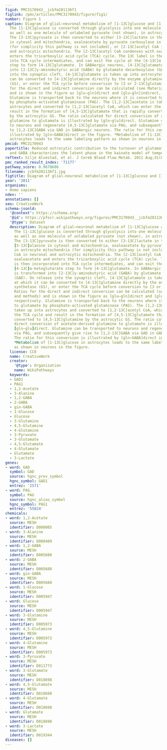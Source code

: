 ```yaml
---
figid: PMC3170943__jcbfm201136f1
figlink: /pmc/articles/PMC3170943/figure/fig1/
number: Figure 1
caption: Diagram of glial–neuronal metabolism of [1-13C]glucose and [1,2-13C]acetate.
  The [1-13C]glucose is converted through glycolysis into one molecule of [3-13C]pyruvate,
  as well as one molecule of unlabeled pyruvate (not shown), in astrocytes and neurons.
  The [3-13C]pyruvate is then converted to either [3-13C]lactate in the cytosol, [3-13C]alanine
  in cytosol and mitochondria, oxaloacetate by pyruvate carboxylase in astrocyte mitochondria
  (for simplicity this pathway is not included), or [2-13C]acetyl CoA in neuronal
  and astrocytic mitochondria. The [2-13C]acetyl CoA condenses with oxaloacetate and
  enters the tricarboxylic acid cycle (TCA) cycle. The 13C label is then incorporated
  into TCA cycle intermediates, and can exit the cycle at the [4-13C]α-ketoglutarate
  step to form [4-13C]glutamate. In GABAergic neurons, [4-13C]glutamate is transformed
  into [2-13C]γ-aminobutyric acid (GABA) by glutamate decarboxylase (GAD). On release
  into the synaptic cleft, [4-13C]glutamate is taken up into astrocytes at which it
  can be converted to [4-13C]glutamine directly by the enzyme glutamine synthetase
  (GS), or enter the TCA cycle before conversion to [3 or 2-13C]glutamine. Ratios
  for the direct and indirect conversion can be calculated (see Materials and methods)
  and is shown in the figure as [glu–gln]direct and [glu–gln]indirect, respectively.
  Glutamine is transported back to the neurons where it is converted to glutamate
  by phosphate-activated glutaminase (PAG). The [1,2-13C]acetate is taken up into
  astrocytes and converted to [1,2-13C]acetyl CoA, which can enter the TCA cycle and
  result in the formation of [4,5-13C]glutamate that is rapidly converted to [4,5-13C]glutamine
  by the astrocytic GS. The ratio calculated for direct conversion of acetate-derived
  glutamine to glutamate is illustrated by [gln–glu]direct. Glutamine can be transported
  to neurons and regenerate [4,5-13C]glutamate via PAG, and subsequently give rise
  to [1,2-13C]GABA via GAD in GABAergic neurons. The ratio for this conversion is
  illustrated by [gln–GABA]direct in the figure. *Metabolism of [1-13C]glucose in
  astrocytes leads to the same labeling pattern as shown in neurons in the figure.
pmcid: PMC3170943
papertitle: Reduced astrocytic contribution to the turnover of glutamate, glutamine,
  and GABA characterizes the latent phase in the kainate model of temporal lobe epilepsy.
reftext: Silje Alvestad, et al. J Cereb Blood Flow Metab. 2011 Aug;31(8):1675-1686.
pmc_ranked_result_index: '71177'
pathway_score: 0.9678686
filename: jcbfm201136f1.jpg
figtitle: Diagram of glial–neuronal metabolism of [1-13C]glucose and [1,2-13C]acetate
year: '2011'
organisms:
- Homo sapiens
ndex: ''
annotations: []
seo: CreativeWork
schema-jsonld:
  '@context': https://schema.org/
  '@id': https://pfocr.wikipathways.org/figures/PMC3170943__jcbfm201136f1.html
  '@type': Dataset
  description: Diagram of glial–neuronal metabolism of [1-13C]glucose and [1,2-13C]acetate.
    The [1-13C]glucose is converted through glycolysis into one molecule of [3-13C]pyruvate,
    as well as one molecule of unlabeled pyruvate (not shown), in astrocytes and neurons.
    The [3-13C]pyruvate is then converted to either [3-13C]lactate in the cytosol,
    [3-13C]alanine in cytosol and mitochondria, oxaloacetate by pyruvate carboxylase
    in astrocyte mitochondria (for simplicity this pathway is not included), or [2-13C]acetyl
    CoA in neuronal and astrocytic mitochondria. The [2-13C]acetyl CoA condenses with
    oxaloacetate and enters the tricarboxylic acid cycle (TCA) cycle. The 13C label
    is then incorporated into TCA cycle intermediates, and can exit the cycle at the
    [4-13C]α-ketoglutarate step to form [4-13C]glutamate. In GABAergic neurons, [4-13C]glutamate
    is transformed into [2-13C]γ-aminobutyric acid (GABA) by glutamate decarboxylase
    (GAD). On release into the synaptic cleft, [4-13C]glutamate is taken up into astrocytes
    at which it can be converted to [4-13C]glutamine directly by the enzyme glutamine
    synthetase (GS), or enter the TCA cycle before conversion to [3 or 2-13C]glutamine.
    Ratios for the direct and indirect conversion can be calculated (see Materials
    and methods) and is shown in the figure as [glu–gln]direct and [glu–gln]indirect,
    respectively. Glutamine is transported back to the neurons where it is converted
    to glutamate by phosphate-activated glutaminase (PAG). The [1,2-13C]acetate is
    taken up into astrocytes and converted to [1,2-13C]acetyl CoA, which can enter
    the TCA cycle and result in the formation of [4,5-13C]glutamate that is rapidly
    converted to [4,5-13C]glutamine by the astrocytic GS. The ratio calculated for
    direct conversion of acetate-derived glutamine to glutamate is illustrated by
    [gln–glu]direct. Glutamine can be transported to neurons and regenerate [4,5-13C]glutamate
    via PAG, and subsequently give rise to [1,2-13C]GABA via GAD in GABAergic neurons.
    The ratio for this conversion is illustrated by [gln–GABA]direct in the figure.
    *Metabolism of [1-13C]glucose in astrocytes leads to the same labeling pattern
    as shown in neurons in the figure.
  license: CC0
  name: CreativeWork
  creator:
    '@type': Organization
    name: WikiPathways
  keywords:
  - GAD1
  - PAG1
  - 1,2-Acetate
  - 3-Alanine
  - 1,2-GABA
  - 2-GABA
  - gin-GABA
  - 1-Glucose
  - Glucose
  - 3-Glutamine
  - 4,5-Glutamine
  - 4-Glutamine
  - 3-Pyruvate
  - 3-Glutamate
  - 4,5-Glutamate
  - 4-Glutamate
  - Glutamate
  - 3-Lactate
genes:
- word: GAD
  symbol: GAD
  source: hgnc_prev_symbol
  hgnc_symbol: GAD1
  entrez: '2571'
- word: PAG.
  symbol: PAG
  source: hgnc_alias_symbol
  hgnc_symbol: PAG1
  entrez: '55824'
chemicals:
- word: 1,2-Acetate
  source: MESH
  identifier: D000085
- word: 3-Alanine
  source: MESH
  identifier: D000409
- word: 1,2-GABA
  source: MESH
  identifier: D005680
- word: 2-GABA
  source: MESH
  identifier: D005680
- word: gin-GABA
  source: MESH
  identifier: D005680
- word: 1-Glucose
  source: MESH
  identifier: D005947
- word: Glucose
  source: MESH
  identifier: D005947
- word: 3-Glutamine
  source: MESH
  identifier: D005973
- word: 4,5-Glutamine
  source: MESH
  identifier: D005973
- word: 4-Glutamine
  source: MESH
  identifier: D005973
- word: 3-Pyruvate
  source: MESH
  identifier: D011773
- word: 3-Glutamate
  source: MESH
  identifier: D018698
- word: 4,5-Glutamate
  source: MESH
  identifier: D018698
- word: 4-Glutamate
  source: MESH
  identifier: D018698
- word: Glutamate
  source: MESH
  identifier: D018698
- word: 3-Lactate
  source: MESH
  identifier: D019344
diseases: []
---
```


